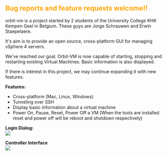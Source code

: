 <h2><font color='orange'>Bug reports and feature requests welcome!!</font></h2>

orbit-vm is a project started by 2 students of the University College KHK Kempen Geel in Belgium. These guys are Jorge Schrauwen and Erwin Staepelaere.

It's aim is to provide an open source, cross-platform GUI for managing vSphere 4 servers.

We've reached our goal.
Orbit-VM is now capable of starting, stopping and restarting existing Virtual Machines.
Basic information is also displayed.

If there is interest in this project, we may continue expanding it with new features.

<b>Features:</b><br />
<ul>
<li>Cross-platform (Mac, Linux, Windows)</li>
<li>Tunneling over SSH</li>
<li>Display basic information about a virtual machine</li>
<li>Power On, Pause, Reset, Power Off a VM (When the tools are installed reset and power off will be reboot and shutdown respectively)</li>
</ul>

<b>Login Dialog:</b><br />
<img src='http://i48.tinypic.com/23rtukh.jpg' />

<b>Controller Interface</b><br />
<img src='http://i45.tinypic.com/2hnqeeb.jpg' />